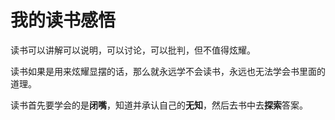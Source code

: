 # 我的读书感悟

读书可以讲解可以说明，可以讨论，可以批判，但不值得炫耀。

读书如果是用来炫耀显摆的话，那么就永远学不会读书，永远也无法学会书里面的道理。

读书首先要学会的是**闭嘴**，知道并承认自己的**无知**，然后去书中去**探索**答案。